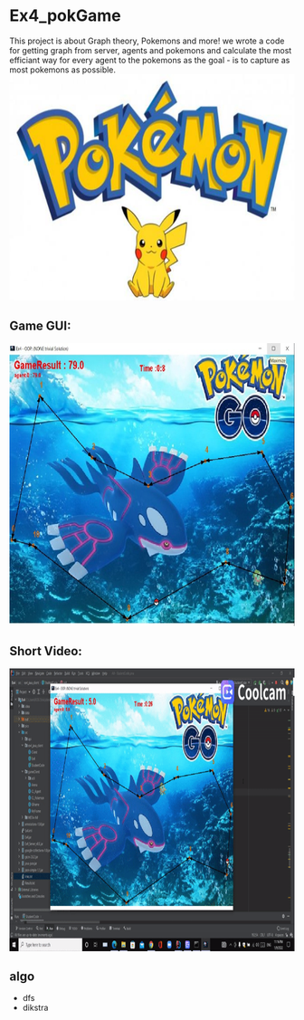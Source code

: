 # Ex4_pokGame
This project is about Graph theory, Pokemons and more! we wrote a code for getting graph from server, agents and pokemons and calculate the most efficiant way for every agent to the pokemons as the goal - is to capture as most pokemons as possible.
 <img src="https://github.com/ibrahim3999/Ex4_pokGame/blob/master/Ex4/pics/pokemon.jpg" alt="pokemon" width="1000" height="400">

<h2>Game GUI:</h2>
<img src="https://github.com/ibrahim3999/Ex4_pokGame/blob/master/Ex4/pics/Game.jpeg" alt="pokemon" width="750" height="500">

<h2>Short Video:</h2>
<img src="https://github.com/ibrahim3999/Ex4_pokGame/blob/master/Ex4/pics/shortVideo.gif" alt="pokemon" width="750" height="500">

## algo
- dfs
- dikstra
